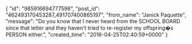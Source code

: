  {
   "id": "985916694777596",
   "post_id": "462493170453287_491707400865197",
   "from_name": "Janick Paquette",
   "message": "Do you know that I never heard from the SCHOOL BOARD since that letter and they haven't tried to re-register my offspring�s PERSON either.",
   "created_time": "2016-04-25T02:40:59+0000"
 }
